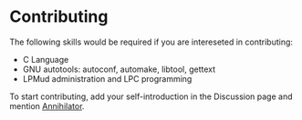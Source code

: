 Contributing
============

The following skills would be required if you are intereseted in contributing:
- C Language
- GNU autotools: autoconf, automake, libtool, gettext
- LPMud administration and LPC programming

To start contributing, add your self-introduction in the Discussion page and mention [Annihilator](https://github.com/taedlar).
